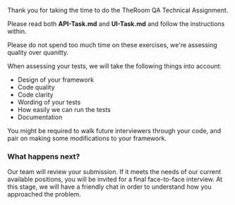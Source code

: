 Thank you for taking the time to do the TheRoom QA Technical Assignment. 

Please read both **API-Task.md** and **UI-Task.md** and follow the instructions within.

Please do not spend too much time on these exercises, we're assessing quality over quanitty.

When assessing your tests, we will take the following things into account:

* Design of your framework
* Code quality
* Code clarity
* Wording of your tests
* How easily we can run the tests
* Documentation

You might be required to walk future interviewers through your code, and pair on making some modifications to your framework.

### What happens next? 
Our team will review your submission. If it meets the needs of our current available positions, you will be invited for a final face-to-face interview. 
At this stage, we will have a friendly chat in order to understand how you approached the problem.
